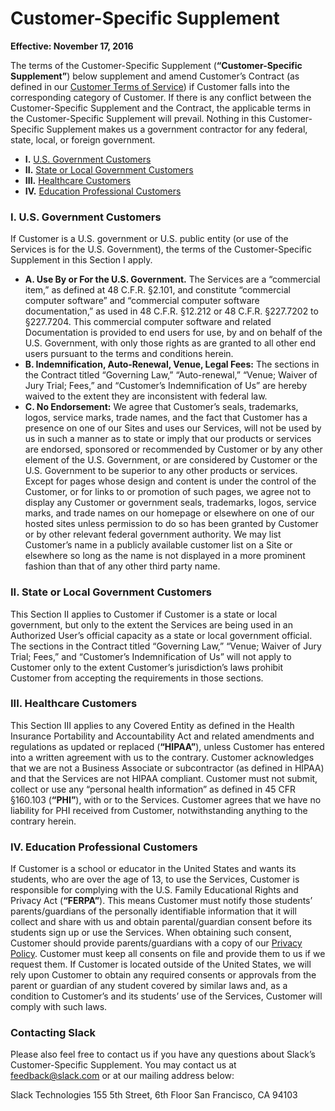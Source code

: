 # Customer-Specific Supplement

**Effective: November 17, 2016**

The terms of the Customer-Specific Supplement (**“Customer-Specific Supplement”**) below supplement and amend Customer’s Contract (as defined in our [Customer Terms of Service](https://slack.com/terms-of-service)) if Customer falls into the corresponding category of Customer. If there is any conflict between the Customer-Specific Supplement and the Contract, the applicable terms in the Customer-Specific Supplement will prevail. Nothing in this Customer-Specific Supplement makes us a government contractor for any federal, state, local, or foreign government.

*   **I.** [U.S. Government Customers](#us_govt)
*   **II.** [State or Local Government Customers](#state_local_govt)
*   **III.** [Healthcare Customers](#healthcare)
*   **IV.** [Education Professional Customers](#education)

<a name="us_govt"></a>

### I. U.S. Government Customers

If Customer is a U.S. government or U.S. public entity (or use of the Services is for the U.S. Government), the terms of the Customer-Specific Supplement in this Section I apply.

*   **A. Use By or For the U.S. Government.** The Services are a “commercial item,” as defined at 48 C.F.R. §2.101, and constitute “commercial computer software” and “commercial computer software documentation,” as used in 48 C.F.R. §12.212 or 48 C.F.R. §227.7202 to §227.7204\. This commercial computer software and related Documentation is provided to end users for use, by and on behalf of the U.S. Government, with only those rights as are granted to all other end users pursuant to the terms and conditions herein.
*   **B. Indemnification, Auto-Renewal, Venue, Legal Fees:** The sections in the Contract titled “Governing Law,” “Auto-renewal,” “Venue; Waiver of Jury Trial; Fees,” and “Customer’s Indemnification of Us” are hereby waived to the extent they are inconsistent with federal law.
*   **C. No Endorsement:** We agree that Customer’s seals, trademarks, logos, service marks, trade names, and the fact that Customer has a presence on one of our Sites and uses our Services, will not be used by us in such a manner as to state or imply that our products or services are endorsed, sponsored or recommended by Customer or by any other element of the U.S. Government, or are considered by Customer or the U.S. Government to be superior to any other products or services. Except for pages whose design and content is under the control of the Customer, or for links to or promotion of such pages, we agree not to display any Customer or government seals, trademarks, logos, service marks, and trade names on our homepage or elsewhere on one of our hosted sites unless permission to do so has been granted by Customer or by other relevant federal government authority. We may list Customer’s name in a publicly available customer list on a Site or elsewhere so long as the name is not displayed in a more prominent fashion than that of any other third party name.

<a name="state_local_govt"></a>

### II. State or Local Government Customers

This Section II applies to Customer if Customer is a state or local government, but only to the extent the Services are being used in an Authorized User’s official capacity as a state or local government official. The sections in the Contract titled “Governing Law,” “Venue; Waiver of Jury Trial; Fees,” and “Customer’s Indemnification of Us” will not apply to Customer only to the extent Customer’s jurisdiction’s laws prohibit Customer from accepting the requirements in those sections.

<a name="healthcare"></a>

### III. Healthcare Customers

This Section III applies to any Covered Entity as defined in the Health Insurance Portability and Accountability Act and related amendments and regulations as updated or replaced (**“HIPAA”**), unless Customer has entered into a written agreement with us to the contrary. Customer acknowledges that we are not a Business Associate or subcontractor (as defined in HIPAA) and that the Services are not HIPAA compliant. Customer must not submit, collect or use any “personal health information” as defined in 45 CFR §160.103 (**“PHI”**), with or to the Services. Customer agrees that we have no liability for PHI received from Customer, notwithstanding anything to the contrary herein.

<a name="education"></a>

### IV. Education Professional Customers

If Customer is a school or educator in the United States and wants its students, who are over the age of 13, to use the Services, Customer is responsible for complying with the U.S. Family Educational Rights and Privacy Act (**“FERPA”**). This means Customer must notify those students’ parents/guardians of the personally identifiable information that it will collect and share with us and obtain parental/guardian consent before its students sign up or use the Services. When obtaining such consent, Customer should provide parents/guardians with a copy of our [Privacy Policy](https://slack.com/privacy-policy). Customer must keep all consents on file and provide them to us if we request them. If Customer is located outside of the United States, we will rely upon Customer to obtain any required consents or approvals from the parent or guardian of any student covered by similar laws and, as a condition to Customer’s and its students’ use of the Services, Customer will comply with such laws.

### Contacting Slack

Please also feel free to contact us if you have any questions about Slack’s Customer-Specific Supplement. You may contact us at [feedback@slack.com](mailto:feedback@slack.com) or at our mailing address below:

Slack Technologies
155 5th Street, 6th Floor
San Francisco, CA
94103